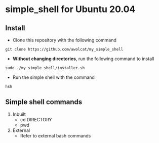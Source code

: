 # simple_shell for Ubuntu 20.04

## Install

* Clone this repository with the following command
```
git clone https://github.com/awolcat/my_simple_shell
```
* **Without changing directories**, run the following command to install
```
sudo ./my_simple_shell/installer.sh
```
* Run the simple shell with the command
```
hsh
```

## Simple shell commands
1. Inbuilt
	* cd DIRECTORY
	* pwd
2. External
	* Refer to external bash commands
